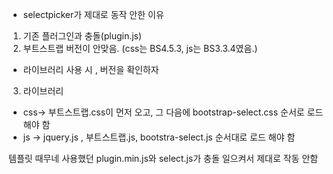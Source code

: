 

- selectpicker가 제대로 동작 안한 이유

1. 기존 플러그인과 충돌(plugin.js)
2. 부트스트랩 버전이 안맞음. (css는 BS4.5.3, js는 BS3.3.4였음.)

- 라이브러리 사용 시 , 버전을 확인하자

3. 라이브러리 

- css-> 부트스트랩.css이 먼저 오고, 그 다음에 bootstrap-select.css 순서로 로드 해야 함
- js -> jquery.js , 부트스트랩.js, bootstra-select.js 순서대로 로드 해야 함

템플릿 때무네 사용했던 plugin.min.js와 select.js가 충돌 일으켜서 제대로 작동 안함 
